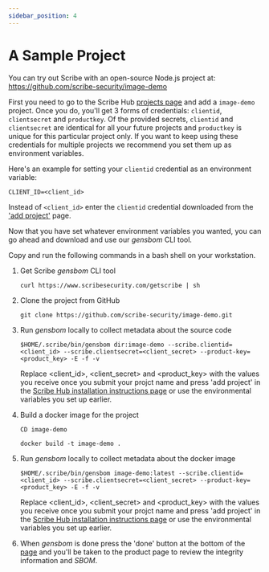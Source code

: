 ```yaml
---
sidebar_position: 4
---
```


# A Sample Project

You can try out Scribe with an open-source Node.js project at:  
https://github.com/scribe-security/image-demo

First you need to go to the Scribe Hub <a href='https://beta.hub.scribesecurity.com/producer-products'>projects page</a> and add a `image-demo` project. Once you do, you'll get 3 forms of credentials: `clientid`, `clientsecret` and `productkey`.
Of the provided secrets, `clientid` and `clientsecret` are identical for all your future projects and `productkey` is unique for this particular project only. If you want to keep using these credentials for multiple projects we recommend you set them up as environment variables.

Here's an example for setting your `clientid` credential as an environment variable:
```
CLIENT_ID=<client_id>
```
Instead of `<client_id>` enter the `clientid` credential downloaded from the <a href='https://beta.hub.scribesecurity.com/producer-products'>'add project'</a> page.

Now that you have set whatever environment variables you wanted, you can go ahead and download and use our *gensbom* CLI tool.

Copy and run the following commands in a bash shell on your workstation.
 
1. Get Scribe *gensbom* CLI tool

    ```curl https://www.scribesecurity.com/getscribe | sh```
 
2. Clone the project from GitHub

    ```git clone https://github.com/scribe-security/image-demo.git```

3. Run *gensbom* locally to collect metadata about the source code

    ```$HOME/.scribe/bin/gensbom dir:image-demo --scribe.clientid=<client_id> --scribe.clientsecret=<client_secret> --product-key=<product_key> -E -f -v```

    Replace <client_id>, <client_secret> and <product_key> with the values you receive once you submit your projct name and press 'add project' in the <a href='https://beta.hub.scribesecurity.com/producer-products'>Scribe Hub installation instructions page</a> or use the environmental variables you set up earlier.  

4. Build a docker image for the project

    ```CD image-demo```

    ```docker build -t image-demo .```

5. Run *gensbom* locally to collect metadata about the docker image

    ```$HOME/.scribe/bin/gensbom image-demo:latest --scribe.clientid=<client_id> --scribe.clientsecret=<client_secret> --product-key=<product_key> -E -f -v```

    Replace <client_id>, <client_secret> and <product_key> with the values you receive once you submit your projct name and press 'add project' in the <a href='https://beta.hub.scribesecurity.com/producer-products'>Scribe Hub installation instructions page</a> or use the environmental variables you set up earlier.  

6. When *gensbom* is done press the 'done' button at the bottom of the <a href='https://beta.hub.scribesecurity.com/producer-products'>page</a> and you'll be taken to the product page to review the integrity information and *SBOM*.
